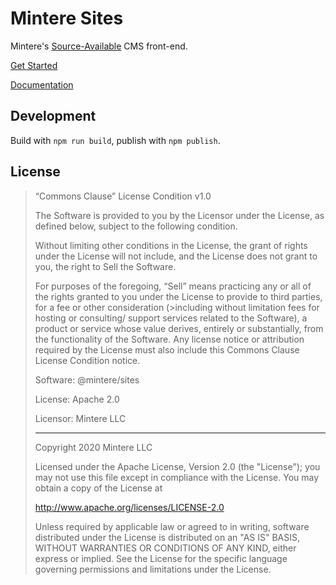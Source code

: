 # Mintere Sites

Mintere's [Source-Available](LICENSE) CMS front-end. 

[Get Started](https://docs.mintere.site/getting-started)

[Documentation](https://docs.mintere.site)

## Development 

Build with `npm run build`, publish with `npm publish`.

## License

> “Commons Clause” License Condition v1.0
>
> The Software is provided to you by the Licensor under the License, as defined below, subject to the following condition.
>
> Without limiting other conditions in the License, the grant of rights under the License will not include, and the License does not grant to you, the right to Sell the Software.
>
> For purposes of the foregoing, “Sell” means practicing any or all of the rights granted to you under the License to
> provide to third parties, for a fee or other consideration (>including without limitation fees for hosting or 
> consulting/ support services related to the Software), a product or service whose value derives, entirely or substantially,
> from the functionality of the Software. Any license notice or attribution required by the License must also include this
> Commons Clause License Condition notice.
>
> Software: @mintere/sites
>
> License: Apache 2.0
>
> Licensor: Mintere LLC
>
> ------------
>
> Copyright 2020 Mintere LLC
>
> Licensed under the Apache License, Version 2.0 (the "License");
> you may not use this file except in compliance with the License.
> You may obtain a copy of the License at
>
>    http://www.apache.org/licenses/LICENSE-2.0
> >
> Unless required by applicable law or agreed to in writing, software
> distributed under the License is distributed on an "AS IS" BASIS,
> WITHOUT WARRANTIES OR CONDITIONS OF ANY KIND, either express or implied.
> See the License for the specific language governing permissions and
> limitations under the License.


